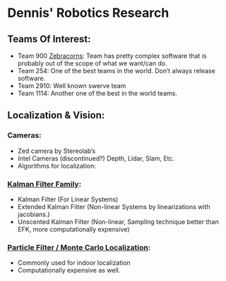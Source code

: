 # Dennis' Robotics Research

## Teams Of Interest:

 - Team 900 [Zebracorns](https://team900.org/labs/):  Team has pretty complex software that is probably out of the scope of what we want/can do.
 - Team 254: One of the best teams in the world. Don’t always release software.
 - Team 2910: Well known swerve team
 - Team 1114: Another one of the best in the world teams.
 

## Localization & Vision:

### Cameras:
 - Zed camera by Stereolab’s
 - Intel Cameras (discontinued?) Depth, Lidar, Slam, Etc.
 - Algorithms for localization:

### [Kalman Filter Family](https://en.wikipedia.org/wiki/Kalman_filter):
 - Kalman Filter (For Linear Systems)
 - Extended Kalman Filter (Non-linear Systems by linearizations with jacobians.)
 - Unscented Kalman Filter (Non-linear, Sampling technique better than EFK, more computationally expensive)

### [Particle Filter / Monte Carlo Localization](https://en.wikipedia.org/wiki/Monte_Carlo_localization#Basic_description):
 - Commonly used for indoor localization
 - Computationally expensive as well.
